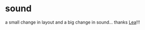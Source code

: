 <!--
  id: 260
  date: 2004-03-17
  modified: 2004-03-17
  slug: sound
  type: post
  excerpt: <p>a small change in layout and a big change in sound&#8230; thanks Lea!!!</p>
  categories: admin, sound
  tags: 
  inCv: 
  inPortfolio: 
  dateFrom: 
  dateTo: 
-->

# sound

<p>a small change in layout and a big change in sound&#8230; thanks <a href="http://www.jurida.com/" target="_blank">Lea</a>!!!</p>
